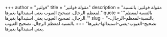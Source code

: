 +++
author = "فولتير"
title = "مقولة فولتير"
description = "مقولة فولتير: بالنسبة لمعظم الرجال، تصحيح العيوب يعني استبدالها بغيرها."
quote = '''بالنسبة لمعظم الرجال، تصحيح العيوب يعني استبدالها بغيرها.'''
slug = "بالنسبة-لمعظم-الرجال،-تصحيح-العيوب-يعني-استبدالها-بغيرها"
+++
بالنسبة لمعظم الرجال، تصحيح العيوب يعني استبدالها بغيرها.
